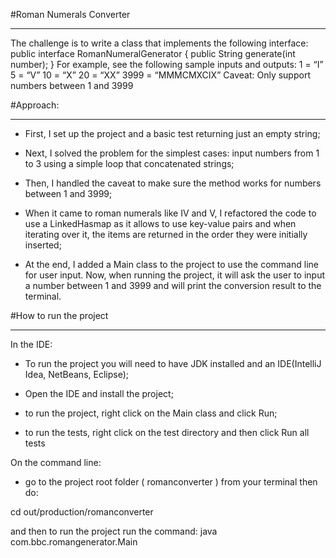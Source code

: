 #Roman Numerals Converter
__________________________________________________________

The challenge is to write a class that implements the following interface:
public interface RomanNumeralGenerator {
   public String generate(int number);
}
For example, see the following sample inputs and outputs:
1 = “I”
5 = “V”
10 = “X”
20 = “XX”
3999 = “MMMCMXCIX”
Caveat: Only support numbers between 1 and 3999



#Approach:
__________________________________________________________
- First, I set up the project and a basic test returning just an empty string;

- Next, I solved the problem for the simplest cases: input numbers from 1 to 3 using a simple loop that concatenated strings;

- Then, I handled the caveat to make sure the method works for numbers between 1 and 3999;

- When it came to roman numerals like IV and V, I refactored the code to use a LinkedHasmap as it allows to use key-value pairs and when iterating
over it, the items are returned in the order they were initially inserted;

- At the end, I added a Main class to the project to use the command line for user input. Now, when running the project, it will ask the user to input
a number between 1 and 3999 and will print the conversion result to the terminal.



#How to run the project
__________________________________________________________

In the IDE:

 - To run the project you will need to have JDK installed and an IDE(IntelliJ Idea, NetBeans, Eclipse);

 - Open the IDE and install the project;

 - to run the project, right click on the Main class and click Run;

 - to run the tests, right click on the test directory and then click Run all tests


On the command line:

- go to the project root folder ( romanconverter ) from your terminal then do:

cd out/production/romanconverter

and then to run the project run the command: java com.bbc.romangenerator.Main

